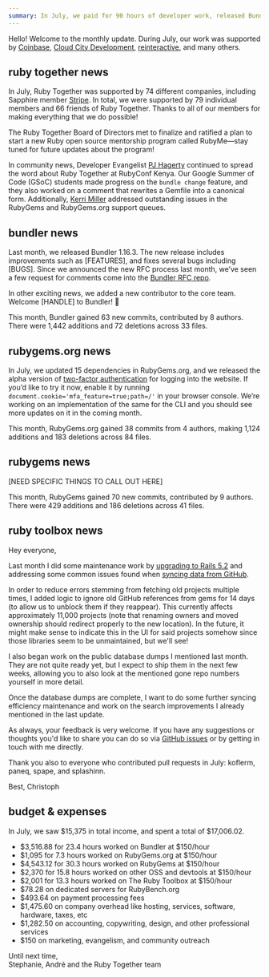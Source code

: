 ```yaml
---
summary: In July, we paid for 90 hours of developer work, released Bundler 1.16.3, and shipped the alpha release of two-factor authentication for RubyGems.org.
---
```


Hello! Welcome to the monthly update. During July, our work was supported by [Coinbase](https://coinbase.com), [Cloud City Development](http://www.cloudcity.io), [reinteractive](https://reinteractive.com/), and many others.

## ruby together news

In July, Ruby Together was supported by 74 different companies, including Sapphire member [Stripe](https://stripe.com). In total, we were supported by 79 individual members and 66 friends of Ruby Together. Thanks to all of our members for making everything that we do possible!

The Ruby Together Board of Directors met to finalize and ratified a plan to start a new Ruby open source mentorship program called RubyMe—stay tuned for future updates about the program!

In community news, Developer Evangelist [PJ Hagerty](https://twitter.com/aspleenic) continued to spread the word about Ruby Together at RubyConf Kenya. Our Google Summer of Code (GSoC) students made progress on the `bundle change` feature, and they also worked on a comment that rewrites a Gemfile into a canonical form. Additionally, [Kerri Miller](https://twitter.com/kerrizor) addressed outstanding issues in the RubyGems and RubyGems.org support queues. 

## bundler news

Last month, we released Bundler 1.16.3. The new release includes improvements such as [FEATURES], and fixes several bugs including [BUGS]. Since we announced the new RFC process last month, we’ve seen a few request for comments come into the [Bundler RFC repo](https://github.com/bundler/rfcs/pulls).

In other exciting news, we added a new contributor to the core team. Welcome [HANDLE] to Bundler! :tada:

This month, Bundler gained 63 new commits, contributed by 8 authors. There were 1,442
additions and 72 deletions across 33 files.

## rubygems.org news

In July, we updated 15 dependencies in RubyGems.org, and we released the alpha version of [two-factor authentication](https://github.com/rubygems/rubygems.org/pull/1729) for logging into the website. If you’d like to try it now, enable it by running `document.cookie='mfa_feature=true;path=/'` in your browser console. We’re working on an implementation of the same for the CLI and you should see more updates on it in the coming month.

This month, RubyGems.org gained 38 commits from 4 authors, making 1,124 additions and 183 deletions across 84 files.

## rubygems news

[NEED SPECIFIC THINGS TO CALL OUT HERE] 

This month, RubyGems gained 70 new commits, contributed by 9 authors. There were 429 additions and 186 deletions across 41 files.

## ruby toolbox news

Hey everyone,

Last month I did some maintenance work by [upgrading to Rails 5.2](https://github.com/rubytoolbox/rubytoolbox/pull/214) and addressing some common issues found when [syncing data from GitHub](https://github.com/rubytoolbox/rubytoolbox/pull/246).

In order to reduce errors stemming from fetching old projects multiple times, I added logic to ignore old GitHub references from gems for 14 days (to allow us to unblock them if they reappear). This currently affects approximately 11,000 projects (note that renaming owners and moved ownership should redirect properly to the new location). In the future, it might make sense to indicate this in the UI for said projects somehow since those libraries seem to be unmaintained, but we'll see!

I also began work on the public database dumps I mentioned last month. They are not quite ready yet, but I expect to ship them in the next few weeks, allowing you to also look at the mentioned gone repo numbers yourself in more detail.

Once the database dumps are complete, I want to do some further syncing efficiency maintenance and work on the search improvements I already mentioned in the last update.

As always, your feedback is very welcome. If you have any suggestions or thoughts you'd like to share you can do so via [GitHub issues](https://github.com/rubytoolbox/rubytoolbox/issues) or by getting in touch with me directly.

Thank you also to everyone who contributed pull requests in July: koflerm, paneq, spape, and splashinn.

Best,
Christoph

## budget &amp; expenses

In July, we saw $15,375 in total income, and spent a total of $17,006.02.

* $3,516.88 for 23.4 hours worked on Bundler at $150/hour
* $1,095 for 7.3 hours worked on RubyGems.org at $150/hour
* $4,543.12 for 30.3 hours worked on RubyGems at $150/hour
* $2,370 for 15.8 hours worked on other OSS and devtools at $150/hour
* $2,001 for 13.3 hours worked on The Ruby Toolbox at $150/hour
* $78.28 on dedicated servers for RubyBench.org
* $493.64 on payment processing fees
* $1,475.60 on company overhead like hosting, services, software, hardware, taxes, etc
* $1,282.50 on accounting, copywriting, design, and other professional services
* $150 on marketing, evangelism, and community outreach

Until next time,<br>
Stephanie, André and the Ruby Together team

